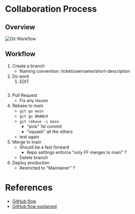 
# Collaboration Process
## Overview
![Git Workflow](https://github.com/andylytical/stackedit/blob/access/ctt-222/Git%20Workflow.png)
## Workflow
1. Create a branch
    * Naming convention: ticket/username/short-description
2. Do work
	1. EDIT
		```
		```
3. Pull Request
    * Fix any issues
4. Rebase to main
    * `git go main`
    * `git go BRANCH`
    * `git rebase -i main`
      * "pick" 1st commit
      * "squash" all the others
    * test again
5. Merge to main
    * Should be a fast forward
      * Repo settings enforce "only FF merges to main" ?
    * Delete branch
6. Deploy production
    * Restricted to "Maintainer" ?

# References
* [GitHub flow](https://docs.github.com/en/get-started/using-github/github-flow)
* [GitHub flow explained](https://scottchacon.com/2011/08/31/github-flow/)

<!--stackedit_data:
eyJoaXN0b3J5IjpbLTYwNDkxMjc3MiwtOTc3MzIyMjAzLC0xNj
M1MDY4MDE3LDI5MTQyNzA3MSw1NDMxMTY3NTUsLTM3OTU0MzE5
NCwtMjA4ODc0NjYxMiwtMzMyNDU1MzYzXX0=
-->